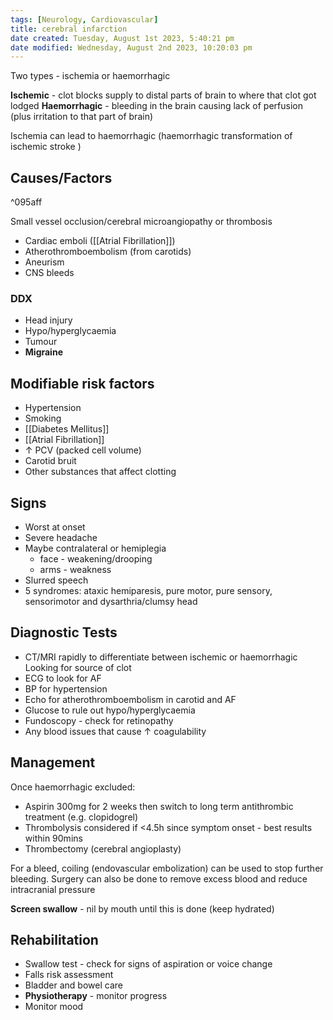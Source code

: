 ```yaml
---
tags: [Neurology, Cardiovascular]
title: cerebral infarction
date created: Tuesday, August 1st 2023, 5:40:21 pm
date modified: Wednesday, August 2nd 2023, 10:20:03 pm
---
```


Two types - ischemia or haemorrhagic

**Ischemic** - clot blocks supply to distal parts of brain to where that clot got lodged
**Haemorrhagic** - bleeding in the brain causing lack of perfusion (plus irritation to that part of brain)

Ischemia can lead to haemorrhagic (haemorrhagic transformation of ischemic stroke )

## Causes/Factors

^095aff

Small vessel occlusion/cerebral microangiopathy or thrombosis 
- Cardiac emboli ([[Atrial Fibrillation]])
- Atherothromboembolism (from carotids)
- Aneurism
- CNS bleeds

### DDX

- Head injury
- Hypo/hyperglycaemia
- Tumour
- **Migraine**

## Modifiable risk factors
- Hypertension
- Smoking
- [[Diabetes Mellitus]]
- [[Atrial Fibrillation]]
- $\uparrow$ PCV (packed cell volume)
- Carotid bruit
- Other substances that affect clotting

## Signs

- Worst at onset
- Severe headache
- Maybe contralateral or hemiplegia
  - face - weakening/drooping
  - arms - weakness
- Slurred speech
- 5 syndromes: ataxic hemiparesis, pure motor, pure sensory, sensorimotor and dysarthria/clumsy head

## Diagnostic Tests

- CT/MRI rapidly to differentiate between ischemic or haemorrhagic
  Looking for source of clot
- ECG to look for AF
- BP for hypertension
- Echo for atherothromboembolism in carotid and AF
- Glucose to rule out hypo/hyperglycaemia
- Fundoscopy - check for retinopathy
- Any blood issues that cause $\uparrow$ coagulability 

## Management

Once haemorrhagic excluded:

- Aspirin 300mg for 2 weeks then switch to long term antithrombic treatment (e.g. clopidogrel)
- Thrombolysis considered if <4.5h since symptom onset - best results within 90mins
- Thrombectomy (cerebral angioplasty)


For a bleed, coiling (endovascular embolization) can be used to stop further bleeding. Surgery can also be done to remove excess blood and reduce intracranial pressure

**Screen swallow** - nil by mouth until this is done (keep hydrated)

## Rehabilitation 

- Swallow test - check for signs of aspiration or voice change
- Falls risk assessment
- Bladder and bowel care
- **Physiotherapy** - monitor progress 
- Monitor mood
